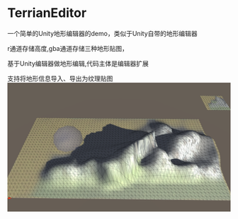 # TerrianEditor
一个简单的Unity地形编辑器的demo，类似于Unity自带的地形编辑器

r通道存储高度,gba通道存储三种地形贴图，

基于Unity编辑器做地形编辑,代码主体是编辑器扩展


支持将地形信息导入、导出为纹理贴图
![image](https://github.com/YoyoSika/TerrianEditor/blob/master/Assets/Preview.png)
